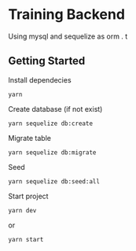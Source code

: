 # Training Backend

Using mysql and sequelize as orm . t

## Getting Started

Install dependecies

```
yarn
```

Create database (if not exist)

```
yarn sequelize db:create
```

Migrate table

```
yarn sequelize db:migrate
```

Seed

```
yarn sequelize db:seed:all
```

Start project

```
yarn dev
```

or

```
yarn start
```
